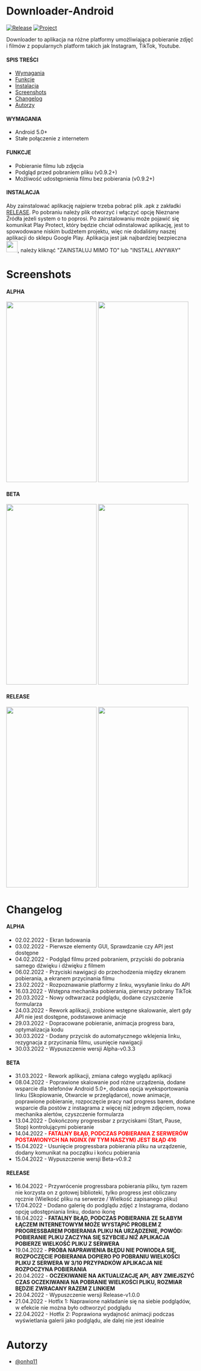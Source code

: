 # Downloader-Android
[![Release](https://img.shields.io/github/v/release/sagin-pl/Downloader-Android)](https://github.com/sagin-pl/Downloader-Android/releases)
[![Project](https://img.shields.io/badge/project-SAGIN--PL-green)](https://github.com/sagin-pl)

Downloader to aplikacja na różne platformy umożliwiająca pobieranie zdjęć i filmów z popularnych platform takich jak Instagram, TikTok, Youtube.

#### SPIS TREŚCI
- [Wymagania](#wymagania)
- [Funkcje](#funkcje)
- [Instalacja](#instalacja)
- [Screenshots](#screenshots)
- [Changelog](#changelog)
- [Autorzy](#autorzy)

#### WYMAGANIA
- Android 5.0+
- Stałe połączenie z internetem

#### FUNKCJE
- Pobieranie filmu lub zdjęcia
- Podgląd przed pobraniem pliku (v0.9.2+)
- Możliwość udostępnienia filmu bez pobierania (v0.9.2+) </br>

#### INSTALACJA
Aby zainstalować aplikację najpierw trzeba pobrać plik .apk z zakładki [RELEASE](https://github.com/sagin-pl/Downloader-Android/releases). Po pobraniu należy plik otworzyć i włączyć opcję Nieznane Źródła jeżeli system o to poprosi. Po zainstalowaniu może pojawić się komunikat Play Protect, który będzie chciał odinstalować aplikację, jest to spowodowane niskim budżetem projektu, więc nie dodaliśmy naszej aplikacji do sklepu Google Play. Aplikacja jest jak najbardziej bezpieczna <img src="https://upload.wikimedia.org/wikipedia/en/thumb/9/9a/Trollface_non-free.png/220px-Trollface_non-free.png" width="auto" height="30px">, należy kliknąć "ZAINSTALUJ MIMO TO" lub "INSTALL ANYWAY"

# Screenshots
#### ALPHA
<img src='https://imgur.com/byFWZbB.jpg' height='480' width='240'/>  <img src='https://imgur.com/XqjTsLv.jpg' height='480' width='240'/>

#### BETA
<img src='https://imgur.com/CGI5MIk.jpg' height='480' width='240'/>  <img src='https://imgur.com/ImJBxKA.jpg' height='480' width='240'/>

#### RELEASE
<img src='https://imgur.com/CGI5MIk.jpg' height='480' width='240'/>  <img src='https://imgur.com/G2ToLFR.jpg' height='480' width='240'/>

# Changelog
#### ALPHA
- 02.02.2022 - Ekran ładowania
- 03.02.2022 - Pierwsze elementy GUI, Sprawdzanie czy API jest dostępne
- 04.02.2022 - Podgląd filmu przed pobraniem, przyciski do pobrania samego dźwięku i dźwięku z filmem
- 06.02.2022 - Przyciski nawigacji do przechodzenia między ekranem pobierania, a ekranem przycinania filmu
- 23.02.2022 - Rozpoznawanie platformy z linku, wysyłanie linku do API
- 16.03.2022 - Wstępna mechanika pobierania, pierwszy pobrany TikTok
- 20.03.2022 - Nowy odtwarzacz podglądu, dodane czyszczenie formularza
- 24.03.2022 - Rework aplikacji, zrobione wstępne skalowanie, alert gdy API nie jest dostępne, podstawowe animacje
- 29.03.2022 - Dopracowane pobieranie, animacja progress bara, optymalizacja kodu
- 30.03.2022 - Dodany przycisk do automatycznego wklejenia linku, rezygnacja z przycinania filmu, usunięcie nawigacji
- 30.03.2022 - Wypuszczenie wersji Alpha-v0.3.3

#### BETA
- 31.03.2022 - Rework aplikacji, zmiana całego wyglądu aplikacji
- 08.04.2022 - Poprawione skalowanie pod różne urządzenia, dodane wsparcie dla telefonów Android 5.0+, dodana opcja wyeksportowania linku (Skopiowanie, Otwarcie w przeglądarce), nowe animacje, poprawione pobieranie, rozpoczęcie pracy nad progress barem, dodane wsparcie dla postów z instagrama z więcej niż jednym zdjęciem, nowa mechanika alertów, czyszczenie formularza
- 13.04.2022 - Dokończony progressbar z przyciskami (Start, Pause, Stop) kontrolującymi pobieranie
- 14.04.2022 - **<span style="color: red;">FATALNY BŁĄÐ, PODCZAS POBIERANIA Z SERWERÓW POSTAWIONYCH NA NGINX (W TYM NASZYM) JEST BŁĄD 416</span>**
- 15.04.2022 - Usunięcie progressbara pobierania pliku na urządzenie, dodany komunikat na początku i końcu pobierania
- 15.04.2022 - Wypuszczenie wersji Beta-v0.9.2

#### RELEASE
- 16.04.2022 - Przywrócenie progressbara pobierania pliku, tym razem nie korzysta on z gotowej biblioteki, tylko progress jest obliczany ręcznie (Wielkość pliku na serwerze / Wielkość zapisanego pliku)
- 17.04.2022 - Dodano galerię do podglądu zdjęć z Instagrama, dodano opcję udostępniania linku, dodano ikonę
- 18.04.2022 - **FATALNY BŁĄD, PODCZAS POBIERANIA ZE SŁABYM ŁĄCZEM INTERNETOWYM MOŻE WYSTĄPIĆ PROBLEM Z PROGRESSBAREM POBIERANIA PLIKU NA URZĄDZENIE, POWÓD: POBIERANIE PLIKU ZACZYNA SIĘ SZYBCIEJ NIŻ APLIKACJA POBIERZE WIELKOŚĆ PLIKU Z SERWERA**
- 19.04.2022 - **PRÓBA NAPRAWIENIA BŁĘDU NIE POWIODŁA SIĘ, ROZPOCZĘCIE POBIERANIA DOPIERO PO POBRANIU WIELKOŚCI PLIKU Z SERWERA W 3/10 PRZYPADKÓW APLIKACJA NIE ROZPOCZYNA POBIERANIA**
- 20.04.2022 - **OCZEKIWANIE NA AKTUALIZACJĘ API, ABY ZMIEJSZYĆ CZAS OCZEKIWANIA NA POBRANIE WIELKOŚCI PLIKU, ROZMIAR BĘDZIE ZWRACANY RAZEM Z LINKIEM**
- 20.04.2022 - Wypuszczenie wersji Release-v1.0.0
- 21.04.2022 - Hotfix 1: Naprawione nakładanie się na siebie podglądów, w efekcie nie można było odtworzyć podglądu
- 22.04.2022 - Hotfix 2: Poprawiona wydajność animacji podczas wyświetlania galerii jako podglądu, ale dalej nie jest idealnie

# Autorzy
- [@onhq11](https://github.com/onhq11)
